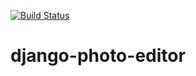 [![Build Status](https://travis-ci.org/andela-cdike/django-photo-editor.svg?branch=develop)](https://travis-ci.org/andela-cdike/django-photo-editor)
# django-photo-editor